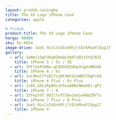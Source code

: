 ```yaml
---
layout: produk-casinghp
title: The XX Logo iPhone Case
categories: apple

# Produk
product-title: The XX Logo iPhone Case
harga: 90000
sku: hn-4854
image-drive: 1oe5_9icCxI4SnVRtjltEtkMseFCOyg17
gallery:
  - url: 1wNmJjOgh36q0ZHxQu3A07yB3iVYqT82I
    title: iPhone 5 / 5s / SE
  - url: 1FFlUvR3bRw-qCQXbG5EUKp3tgdcWDokK
    title: iPhone 6 / 6s
  - url: 1vL9HuCYfxDCfxjWtXHtOzkWDS7OgFcbd
    title: iPhone 6 Plus / 6s Plus
  - url: 1i6h_GXLzRyBUcihSnaQ6WcNmeA8J-gP1
    title: iPhone 7 / 8
  - url: 15feytGT_OUIllnfCVbw1oUje48mZ0YTs
    title: iPhone 7 Plus / 8 Plus
  - url: 1oe5_9icCxI4SnVRtjltEtkMseFCOyg17
    title: iPhone X
---
```

